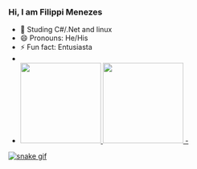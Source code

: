 ### Hi, I am Filippi Menezes


- 🌱 Studing C#/.Net and linux
- 😄 Pronouns: He/His
- ⚡ Fun fact: Entusiasta
- <div>
- <a href="https://github.com/FilippiMnz">
   <img height="160em" src="https://github-readme-stats.vercel.app/api?username=FilippiMnz&show_icons=true&theme=dracula&include_all_commits=true&count_private=true"/>
  <img height="160em" src="https://github-readme-stats.vercel.app/api/top-langs/?username=FilippiMnz&layout=compact&langs_count=7&theme=dracula"/>
  - </div>

![snake gif](https://github.com/FilippiMnz/FilippiMnz/blob/output/github-contribution-grid-snake.svg)
